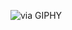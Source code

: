
<!--Lofiboy-->
![via GIPHY](https://media.giphy.com/media/Rpl1sod1vCXK0L2SUN/giphy.gif)


<div align="center">
  
